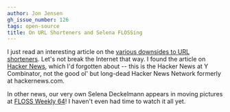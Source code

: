 ```yaml
---
author: Jon Jensen
gh_issue_number: 126
tags: open-source
title: On URL Shorteners and Selena FLOSSing
---
```




I just read an interesting article on the [various downsides to URL shorteners](http://joshua.schachter.org/2009/04/on-url-shorteners.html). Let's not break the Internet that way. I found the article on [Hacker News](http://news.ycombinator.com/), which I'd forgotten about -- this is the Hacker News at Y Combinator, not the good ol' but long-dead Hacker News Network formerly at hackernews.com.

In other news, our very own Selena Deckelmann appears in moving pictures at [FLOSS Weekly 64](http://odtv.me/2009/04/01/floss-weekly-64/)! I haven't even had time to watch it all yet.


